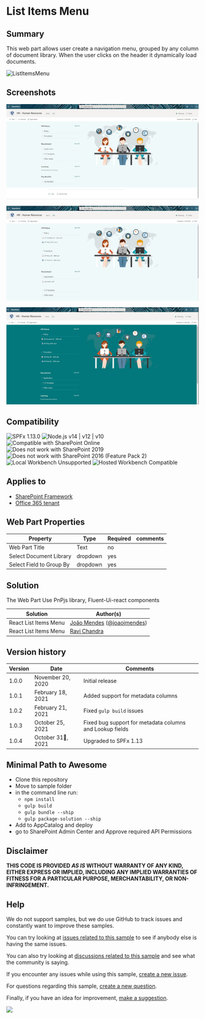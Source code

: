 # List Items Menu

## Summary

This web part allows user create a navigation menu, grouped by any column of document library.
When the user clicks on the header it dynamically load documents.

![ListItemsMenu](./assets/ListMenuDocs.gif)

## Screenshots

![ListItemsMenu](./assets/reactListItems1.JPG)

![ListItemsMenu](./assets/reactListItems2.JPG)  

![ListItemsMenu](./assets/reactListItems3.JPG)  

## Compatibility

![SPFx 1.13.0](https://img.shields.io/badge/SPFx-1.13.0-green.svg)
![Node.js v14 | v12 | v10](https://img.shields.io/badge/Node.js-v14%20%7C%20v12%20%7C%20v10-green.svg) 
![Compatible with SharePoint Online](https://img.shields.io/badge/SharePoint%20Online-Compatible-green.svg)
![Does not work with SharePoint 2019](https://img.shields.io/badge/SharePoint%20Server%202019-Incompatible-red.svg "SharePoint Server 2019 requires SPFx 1.4.1 or lower")
![Does not work with SharePoint 2016 (Feature Pack 2)](https://img.shields.io/badge/SharePoint%20Server%202016%20(Feature%20Pack%202)-Incompatible-red.svg "SharePoint Server 2016 Feature Pack 2 requires SPFx 1.1")
![Local Workbench Unsupported](https://img.shields.io/badge/Local%20Workbench-Unsupported-red.svg "Local workbench is no longer available as of SPFx 1.13 and above")
![Hosted Workbench Compatible](https://img.shields.io/badge/Hosted%20Workbench-Compatible-green.svg)

## Applies to

* [SharePoint Framework](https://docs.microsoft.com/sharepoint/dev/spfx/sharepoint-framework-overview)
* [Office 365 tenant](https://docs.microsoft.com/sharepoint/dev/spfx/set-up-your-development-environment)

## Web Part Properties
 
Property |Type|Required| comments
--------------------|----|--------|----------
Web Part Title| Text| no|
Select Document Library| dropdown|yes
Select Field to Group By | dropdown|yes
 

## Solution

The Web Part Use PnPjs library, Fluent-Ui-react components

Solution|Author(s)
--------|---------
React List Items Menu |[João Mendes](https://github.com/joaojmendes) ([@joaojmendes](https://twitter.com/joaojmendes))
React List Items Menu |[Ravi Chandra](https://github.com/Ravikadri)


## Version history

Version|Date|Comments
-------|----|--------
1.0.0|November 20, 2020|Initial release
1.0.1|February 18, 2021|Added support for metadata columns
1.0.2|February 21, 2021|Fixed `gulp build` issues
1.0.3|October 25, 2021|Fixed bug support for metadata columns and Lookup fields
1.0.4|October 31🦇, 2021|Upgraded to SPFx 1.13

## Minimal Path to Awesome

- Clone this repository
- Move to sample folder
- in the command line run:
  - `npm install`
  - `gulp build`
  - `gulp bundle --ship`
  - `gulp package-solution --ship`
- Add to AppCatalog and deploy
- go to SharePoint Admin Center and Approve required API Permissions

## Disclaimer

**THIS CODE IS PROVIDED *AS IS* WITHOUT WARRANTY OF ANY KIND, EITHER EXPRESS OR IMPLIED, INCLUDING ANY IMPLIED WARRANTIES OF FITNESS FOR A PARTICULAR PURPOSE, MERCHANTABILITY, OR NON-INFRINGEMENT.**


## Help

We do not support samples, but we do use GitHub to track issues and constantly want to improve these samples.

You can try looking at [issues related to this sample](https://github.com/pnp/sp-dev-fx-webparts/labels/react-list-items-menu) to see if anybody else is having the same issues.

You can also try looking at [discussions related to this sample](https://github.com/pnp/sp-dev-fx-webparts/discussions?discussions_q=label%3Areact-list-items-menu) and see what the community is saying.


If you encounter any issues while using this sample, [create a new issue](https://github.com/pnp/sp-dev-fx-webparts/issues/new?assignees=&labels=Needs%3A+Triage+%3Amag%3A%2Ctype%3Abug-suspected&template=bug-report.yml&sample=react-list-items-menu&authors=@joaojmendes%20@Ravikadri&title=react-list-items-menu%20-%20).

For questions regarding this sample, [create a new question](https://github.com/pnp/sp-dev-fx-webparts/issues/new?assignees=&labels=Needs%3A+Triage+%3Amag%3A%2Ctype%3Abug-suspected&template=question.yml&sample=react-list-items-menu&authors=@joaojmendes%20@Ravikadri&title=react-list-items-menu%20-%20).

Finally, if you have an idea for improvement, [make a suggestion](https://github.com/pnp/sp-dev-fx-webparts/issues/new?assignees=&labels=Needs%3A+Triage+%3Amag%3A%2Ctype%3Abug-suspected&template=suggestion.yml&sample=react-list-items-menu&authors=@joaojmendes%20@Ravikadri&title=react-list-items-menu%20-%20).


<img src="https://telemetry.sharepointpnp.com/sp-dev-fx-webparts/samples/react-list-items-menu" />
